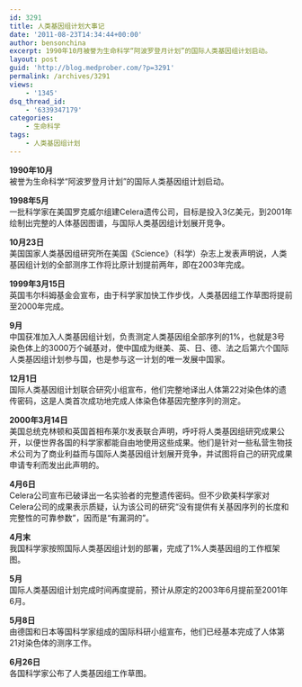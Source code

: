 ```yaml
---
id: 3291
title: 人类基因组计划大事记
date: '2011-08-23T14:34:44+00:00'
author: bensonchina
excerpt: 1990年10月被誉为生命科学“阿波罗登月计划”的国际人类基因组计划启动。
layout: post
guid: 'http://blog.medprober.com/?p=3291'
permalink: /archives/3291
views:
    - '1345'
dsq_thread_id:
    - '6339347179'
categories:
    - 生命科学
tags:
    - 人类基因组计划
---
```


**1990年10月**  
被誉为生命科学“阿波罗登月计划”的国际人类基因组计划启动。

**1998年5月**  
一批科学家在美国罗克威尔组建Celera遗传公司，目标是投入3亿美元，到2001年绘制出完整的人体基因图谱，与国际人类基因组计划展开竞争。

**10月23日**  
美国国家人类基因组研究所在美国《Science》（科学）杂志上发表声明说，人类基因组计划的全部测序工作将比原计划提前两年，即在2003年完成。

**1999年3月15日**  
英国韦尔科姆基金会宣布，由于科学家加快工作步伐，人类基因组工作草图将提前至2000年完成。

**9月**  
中国获准加入人类基因组计划，负责测定人类基因组全部序列的1%，也就是3号染色体上的3000万个碱基对，使中国成为继美、英、日、德、法之后第六个国际人类基因组计划参与国，也是参与这一计划的唯一发展中国家。

**12月1日**  
国际人类基因组计划联合研究小组宣布，他们完整地译出人体第22对染色体的遗传密码，这是人类首次成功地完成人体染色体基因完整序列的测定。

**2000年3月14日**  
美国总统克林顿和英国首相布莱尔发表联合声明，呼吁将人类基因组研究成果公开，以便世界各国的科学家都能自由地使用这些成果。他们是针对一些私营生物技术公司为了商业利益而与国际人类基因组计划展开竞争，并试图将自己的研究成果申请专利而发出此声明的。

**4月6日**  
Celera公司宣布已破译出一名实验者的完整遗传密码。但不少欧美科学家对Celera公司的成果表示质疑，认为该公司的研究“没有提供有关基因序列的长度和完整性的可靠参数”，因而是“有漏洞的”。

**4月末**  
我国科学家按照国际人类基因组计划的部署，完成了1%人类基因组的工作框架图。

**5月**  
国际人类基因组计划完成时间再度提前，预计从原定的2003年6月提前至2001年6月。

**5月8日**  
由德国和日本等国科学家组成的国际科研小组宣布，他们已经基本完成了人体第21对染色体的测序工作。

**6月26日**  
各国科学家公布了人类基因组工作草图。